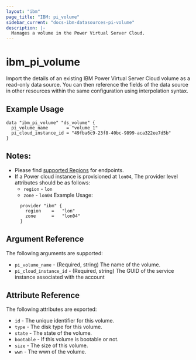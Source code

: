 ```yaml
---
layout: "ibm"
page_title: "IBM: pi_volume"
sidebar_current: "docs-ibm-datasources-pi-volume"
description: |-
  Manages a volume in the Power Virtual Server Cloud.
---
```


# ibm\_pi_volume

Import the details of an existing IBM Power Virtual Server Cloud volume as a read-only data source. You can then reference the fields of the data source in other resources within the same configuration using interpolation syntax.

## Example Usage

```hcl
data "ibm_pi_volume" "ds_volume" {
  pi_volume_name       = "volume_1"
  pi_cloud_instance_id = "49fba6c9-23f8-40bc-9899-aca322ee7d5b"
}
```
## Notes:
* Please find [supported Regions](https://cloud.ibm.com/apidocs/power-cloud#endpoint) for endpoints.
* If a Power cloud instance is provisioned at `lon04`, The provider level attributes should be as follows:
  * `region` - `lon`
  * `zone` - `lon04`
  Example Usage:
  ```hcl
    provider "ibm" {
      region    =   "lon"
      zone      =   "lon04"
    }
  ```
## Argument Reference

The following arguments are supported:

* `pi_volume_name` - (Required, string) The name of the volume.
* `pi_cloud_instance_id` - (Required, string) The GUID of the service instance associated with the account

## Attribute Reference

The following attributes are exported:

* `id` - The unique identifier for this volume.
* `type` - The disk type for this volume.
* `state` - The state of the volume.
* `bootable` - If this volume is bootable or not.
* `size` - The size of this volume.
* `wwn` - The wwn of the volume.
